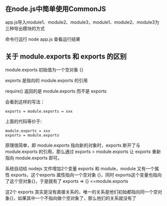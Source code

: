 ## 在node.js中简单使用CommonJS

app.js导入module1、module2、module3，module1、module2、module3为三种导出模块的方式

命令行运行 node app.js 查看运行结果

## 关于 module.exports 和 exports 的区别

module.exports 初始值为一个空对象 {}

exports 是指向的 module.exports 的引用

require() 返回的是 module.exports 而不是 exports

会看到这样的写法：
```
exports = module.exports = xxx
```
上面的代码等价于:
```
module.exports = xxx
exports = module.exports
```
原理很简单，即 module.exports 指向新的对象时，exports 断开了与 module.exports 的引用，那么通过 exports = module.exports 让 exports 重新指向 module.exports 即可。

系统自动给 nodejs 文件增加2个变量 exports 和 module，module 又有一个属性 exports，这个exports 属性指向一个空对象 {}，同时 exports这个变量也指向了这个空对象{}，于是就有了 exports => {} <=module.exports

这2个 exports 其实是没有直接关系的，唯一的关系是他们初始都指向同一个空对象{}，如果其中一个不指向做个空对象了，那么他们的关系就没有了